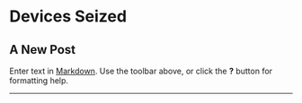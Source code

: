 # Devices Seized

## A New Post

Enter text in [Markdown](http://daringfireball.net/projects/markdown/). Use the toolbar above, or click the **?** button for formatting help.

***